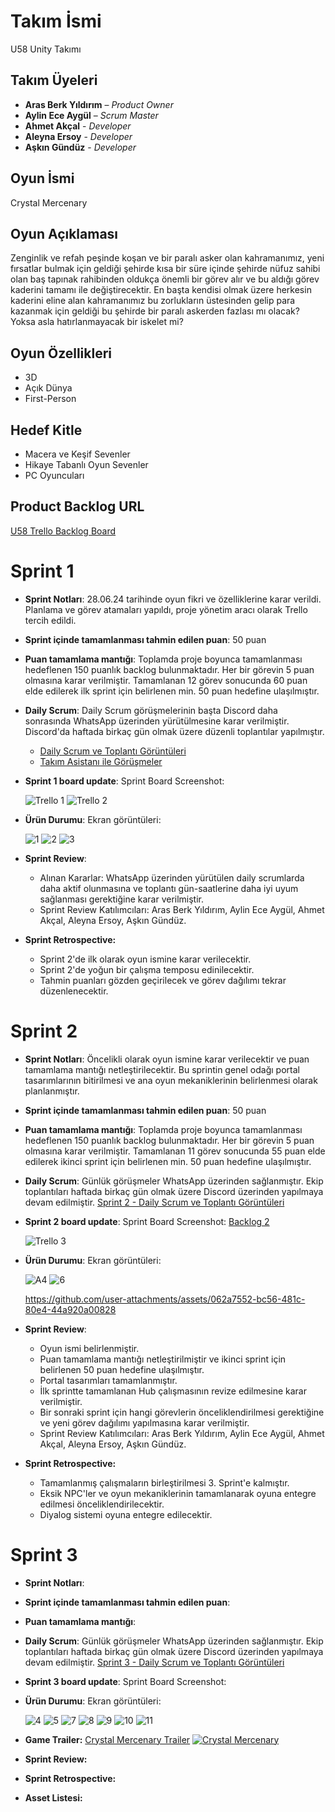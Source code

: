 # **Takım İsmi**

U58 Unity Takımı

## Takım Üyeleri

-	**Aras Berk Yıldırım**  – *Product Owner*
-	**Aylin Ece Aygül** – *Scrum Master*
-	**Ahmet Akçal** - *Developer*
-	**Aleyna Ersoy** - *Developer*
-	**Aşkın Gündüz** - *Developer*

## Oyun İsmi

Crystal Mercenary

## Oyun Açıklaması

Zenginlik ve refah peşinde koşan ve bir paralı asker olan kahramanımız, yeni fırsatlar bulmak için geldiği şehirde kısa bir süre içinde şehirde nüfuz sahibi olan baş tapınak rahibinden oldukça önemli bir görev alır ve bu aldığı görev kaderini tamamı ile değiştirecektir. En başta kendisi olmak üzere herkesin kaderini eline alan kahramanımız bu zorlukların üstesinden gelip para kazanmak için geldiği bu şehirde bir paralı askerden fazlası mı olacak? Yoksa asla hatırlanmayacak bir iskelet mi?

## Oyun Özellikleri

- 3D
- Açık Dünya
- First-Person

## Hedef Kitle

- Macera ve Keşif Sevenler
- Hikaye Tabanlı Oyun Sevenler
- PC Oyuncuları

## Product Backlog URL

[U58 Trello Backlog Board](https://trello.com/w/usercalismaalani43729130)

# **Sprint 1**
- **Sprint Notları**: 28.06.24 tarihinde oyun fikri ve özelliklerine karar verildi. Planlama ve görev atamaları yapıldı, proje yönetim aracı olarak Trello tercih edildi.
- **Sprint içinde tamamlanması tahmin edilen puan**: 50 puan
- **Puan tamamlama mantığı**: Toplamda proje boyunca tamamlanması hedeflenen 150 puanlık backlog bulunmaktadır. Her bir görevin 5 puan olmasına karar verilmiştir. Tamamlanan 12 görev sonucunda 60 puan elde edilerek ilk sprint için belirlenen min. 50 puan hedefine ulaşılmıştır. 
- **Daily Scrum**: Daily Scrum görüşmelerinin başta Discord daha sonrasında WhatsApp üzerinden yürütülmesine karar verilmiştir. Discord'da haftada birkaç gün olmak üzere düzenli toplantılar yapılmıştır.
    - [Daily Scrum ve Toplantı Görüntüleri](https://1drv.ms/f/s!AtbTsuS_or4ybeMU0hdxjEO0nVg)
    - [Takım Asistanı ile Görüşmeler](https://1drv.ms/f/s!AtbTsuS_or4yd1ch9V3hgB6YXZ0)
- **Sprint 1 board update**: Sprint Board Screenshot:
  
    ![Trello 1](https://github.com/Govua58/U-58/assets/173603073/c10af6f8-7227-4061-a6b6-bcd30b404099)
    ![Trello 2](https://github.com/Govua58/U-58/assets/173603073/449aff1b-77ca-4c0b-8027-23ebaa3acdc7)
  
- **Ürün Durumu**: Ekran görüntüleri:
  
  ![1](https://github.com/Govua58/U-58/assets/173603073/df63ceae-ac1c-473e-9d14-d20b1603042f)
  ![2](https://github.com/Govua58/U-58/assets/173603073/fe72cae0-fc4f-42af-8a0f-0691bb19e959)
  ![3](https://github.com/Govua58/U-58/assets/173603073/85d99bac-5272-4cda-8f3b-2873d286745a)
  
- **Sprint Review**:
    - Alınan Kararlar: WhatsApp üzerinden yürütülen daily scrumlarda daha aktif olunmasına ve toplantı gün-saatlerine daha iyi uyum sağlanması gerektiğine karar verilmiştir.
    - Sprint Review Katılımcıları: Aras Berk Yıldırım, Aylin Ece Aygül, Ahmet Akçal, Aleyna Ersoy, Aşkın Gündüz.

- **Sprint Retrospective:**
    - Sprint 2'de ilk olarak oyun ismine karar verilecektir.
    - Sprint 2'de yoğun bir çalışma temposu edinilecektir.
    - Tahmin puanları gözden geçirilecek ve görev dağılımı tekrar düzenlenecektir.

# **Sprint 2**
- **Sprint Notları**: Öncelikli olarak oyun ismine karar verilecektir ve puan tamamlama mantığı netleştirilecektir. Bu sprintin genel odağı portal tasarımlarının bitirilmesi ve ana oyun mekaniklerinin belirlenmesi olarak planlanmıştır.
  
- **Sprint içinde tamamlanması tahmin edilen puan**: 50 puan

- **Puan tamamlama mantığı**: Toplamda proje boyunca tamamlanması hedeflenen 150 puanlık backlog bulunmaktadır. Her bir görevin 5 puan olmasına karar verilmiştir. Tamamlanan 11 görev sonucunda 55 puan elde edilerek ikinci sprint için belirlenen min. 50 puan hedefine ulaşılmıştır. 
  
- **Daily Scrum**: Günlük görüşmeler WhatsApp üzerinden sağlanmıştır. Ekip toplantıları haftada birkaç gün olmak üzere Discord üzerinden yapılmaya devam edilmiştir.
  [Sprint 2 - Daily Scrum ve Toplantı Görüntüleri](https://1drv.ms/f/s!AtbTsuS_or4ygQSVac4ir-Nzr5TX)

- **Sprint 2 board update**: Sprint Board Screenshot: [Backlog 2](https://trello.com/b/6R40mAMw/sprint-2)

    ![Trello 3](https://github.com/user-attachments/assets/4573a000-adf4-434b-81a0-786e77a89302)

- **Ürün Durumu**: Ekran görüntüleri:
  
    ![A4](https://github.com/user-attachments/assets/30de33c0-edfd-45de-9e38-81c8d9a82cc9)
    ![6](https://github.com/user-attachments/assets/54f06e89-ebb6-4131-ba97-7ea2e45548bb)
  
    https://github.com/user-attachments/assets/062a7552-bc56-481c-80e4-44a920a00828
  
- **Sprint Review**:
    - Oyun ismi belirlenmiştir.
    - Puan tamamlama mantığı netleştirilmiştir ve ikinci sprint için belirlenen 50 puan hedefine ulaşılmıştır.
    - Portal tasarımları tamamlanmıştır.
    - İlk sprintte tamamlanan Hub çalışmasının revize edilmesine karar verilmiştir.
    - Bir sonraki sprint için hangi görevlerin önceliklendirilmesi gerektiğine ve yeni görev dağılımı yapılmasına karar verilmiştir. 
    - Sprint Review Katılımcıları: Aras Berk Yıldırım, Aylin Ece Aygül, Ahmet Akçal, Aleyna Ersoy, Aşkın Gündüz.
      
- **Sprint Retrospective:**
    - Tamamlanmış çalışmaların birleştirilmesi 3. Sprint'e kalmıştır.
    - Eksik NPC'ler ve oyun mekaniklerinin tamamlanarak oyuna entegre edilmesi önceliklendirilecektir.
    - Diyalog sistemi oyuna entegre edilecektir.
    
# **Sprint 3**
- **Sprint Notları**:
- **Sprint içinde tamamlanması tahmin edilen puan**:
- **Puan tamamlama mantığı**:
- **Daily Scrum**: Günlük görüşmeler WhatsApp üzerinden sağlanmıştır. Ekip toplantıları haftada birkaç gün olmak üzere Discord üzerinden yapılmaya devam edilmiştir.
  [Sprint 3 - Daily Scrum ve Toplantı Görüntüleri](https://1drv.ms/f/s!AtbTsuS_or4ygQx4AISvlaLaw1yd)
- **Sprint 3 board update**: Sprint Board Screenshot:
- **Ürün Durumu**: Ekran görüntüleri:
  
    ![4](https://github.com/user-attachments/assets/59f11503-f2ed-4ae3-8d42-99ea80d93647)
    ![5](https://github.com/user-attachments/assets/bcbb60cc-f9c4-4710-a960-94a8ece72804)
    ![7](https://github.com/user-attachments/assets/8a928614-36a8-4112-8c8f-ce75291a1b1a)
    ![8](https://github.com/user-attachments/assets/5d7945e8-17b2-4deb-8471-58f63e6c14c7)
    ![9](https://github.com/user-attachments/assets/badcb347-60ad-4c66-8487-fa94d3b36236)
    ![10](https://github.com/user-attachments/assets/0785a4d5-8881-4107-83ee-2b42af667a64)
    ![11](https://github.com/user-attachments/assets/9eeacb16-1795-41a0-ae86-5d71f2a24e07)

- **Game Trailer:**  [Crystal Mercenary Trailer](https://youtu.be/JNFPUpKXB9I?feature=shared)
  [![Crystal Mercenary](https://snipboard.io/EB0Qke.jpg)](https://www.youtube.com/watch?v=JjL4Yf-65z0)
- **Sprint Review:**
- **Sprint Retrospective:**
- **Asset Listesi:**
